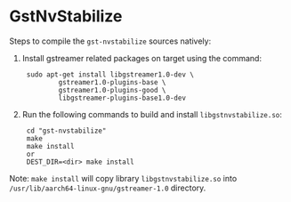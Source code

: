 # GstNvStabilize

Steps to compile the `gst-nvstabilize` sources natively:

1) Install gstreamer related packages on target using the command:

        sudo apt-get install libgstreamer1.0-dev \
                gstreamer1.0-plugins-base \
                gstreamer1.0-plugins-good \
                libgstreamer-plugins-base1.0-dev

2) Run the following commands to build and install `libgstnvstabilize.so`:

        cd "gst-nvstabilize"
        make
        make install
        or
        DEST_DIR=<dir> make install

  Note: `make install` will copy library `libgstnvstabilize.so`
  into `/usr/lib/aarch64-linux-gnu/gstreamer-1.0` directory.

